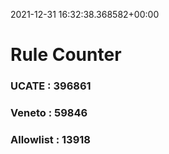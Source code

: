 2021-12-31 16:32:38.368582+00:00
# Rule Counter 
 ### UCATE : 396861

 ### Veneto : 59846

 ### Allowlist : 13918
